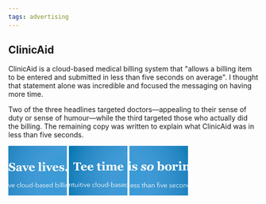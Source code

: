 ```yaml
---
tags: advertising
---
```


<article>
<h1>ClinicAid</h1>
<section>
<p>ClinicAid is a cloud-based medical billing system that "allows a billing item to be entered and submitted in less than five seconds on average". I thought that statement alone was incredible and focused the messaging on having more time.</p>
<p>Two of the three headlines targeted doctors&mdash;appealing to their sense of duty or sense of humour&mdash;while the third targeted those who actually did the billing. The remaining copy was written to explain what ClinicAid was in less than five seconds.</p>
</section>
<aside><div class="left">
<a href="images/clinicAid.jpg" class="luminous" title="Clinic Aid advertisement" rel="ClinicAid"><img src="images/clinicAid-thumb.jpg" width="118" height="100"></a>
<a href="images/clinicAid2.jpg" class="luminous" title="Clinic Aid advertisement" rel="ClinicAid"><img src="images/clinicAid2-thumb.jpg" width="118" height="100"></a>
<a href="images/clinicAid3.jpg" class="luminous" title="Clinic Aid advertisement" rel="ClinicAid"><img src="images/clinicAid3-thumb.jpg" width="118" height="100"></a>
</div></aside>
</article>

